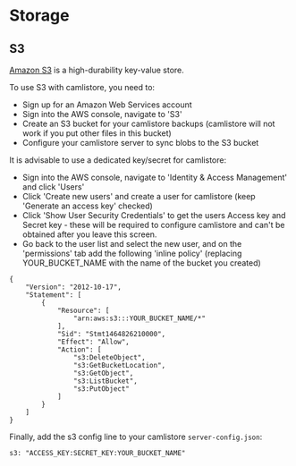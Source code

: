 # Storage

## S3

[Amazon S3](https://aws.amazon.com/s3/) is a high-durability key-value store.

To use S3 with camlistore, you need to:

* Sign up for an Amazon Web Services account
* Sign into the AWS console, navigate to 'S3'
* Create an S3 bucket for your camlistore backups (camlistore will not work if you put other files in this bucket)
* Configure your camlistore server to sync blobs to the S3 bucket

It is advisable to use a dedicated key/secret for camlistore:

* Sign into the AWS console, navigate to 'Identity & Access Management' and click 'Users'
* Click 'Create new users' and create a user for camlistore (keep 'Generate an access key' checked)
* Click 'Show User Security Credentials' to get the users Access key and Secret key - these will be required to configure camlistore and can't be obtained after you leave this screen.
* Go back to the user list and select the new user, and on the 'permissions' tab add the following 'inline policy' (replacing YOUR_BUCKET_NAME with the name of the bucket you created)

```
{
    "Version": "2012-10-17",
    "Statement": [
        {
            "Resource": [
                "arn:aws:s3:::YOUR_BUCKET_NAME/*"
            ],
            "Sid": "Stmt1464826210000",
            "Effect": "Allow",
            "Action": [
                "s3:DeleteObject",
                "s3:GetBucketLocation",
                "s3:GetObject",
                "s3:ListBucket",
                "s3:PutObject"
            ]
        }
    ]
}
```

Finally, add the s3 config line to your camlistore `server-config.json`:
```
s3: "ACCESS_KEY:SECRET_KEY:YOUR_BUCKET_NAME"
```
